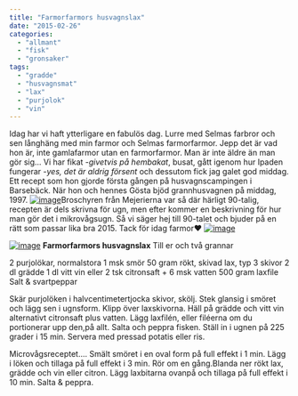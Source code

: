 ```yaml
---
title: "Farmorfarmors husvagnslax"
date: "2015-02-26"
categories: 
  - "allmant"
  - "fisk"
  - "gronsaker"
tags: 
  - "gradde"
  - "husvagnsmat"
  - "lax"
  - "purjolok"
  - "vin"
---
```


Idag har vi haft ytterligare en fabulös dag. Lurre med Selmas farbror och sen långhäng med min farmor och Selmas farmorfarmor. Jepp det är vad hon är, inte gamlafarmor utan en farmorfarmor. Man är inte äldre än man gör sig... Vi har fikat -_givetvis på hembakat_, busat, gått igenom hur Ipaden fungerar -_yes, det är aldrig försent_ och dessutom fick jag galet god middag. Ett recept som hon gjorde första gången på husvagnscampingen i Barsebäck. När hon och hennes Gösta bjöd grannhusvagnen på middag, 1997. [![image](images/image15-1024x768.jpg)](http://import.local/wp-content/uploads/2015/02/image15.jpg)Broschyren från Mejerierna var så där härligt 90-talig, recepten är dels skrivna för ugn, men efter kommer en beskrivning för hur man gör det i mikrovågsugn. Så vi säger hej till 90-talet och bjuder på en rätt som passar lika bra 2015. Tack för idag farmor❤️ [![image](images/image16-e1424921097331-765x1024.jpg)](http://import.local/wp-content/uploads/2015/02/image16-e1424921097331.jpg)

[![image](images/image14-1024x768.jpg)](http://import.local/wp-content/uploads/2015/02/image14.jpg) **Farmorfarmors husvagnslax** Till er och två grannar

2 purjolökar, normalstora 1 msk smör 50 gram rökt, skivad lax, typ 3 skivor 2 dl grädde 1 dl vitt vin eller 2 tsk citronsaft + 6 msk vatten 500 gram laxfile Salt & svartpeppar

Skär purjolöken i halvcentimetertjocka skivor, skölj. Stek glansig i smöret och lägg sen i ugnsform. Klipp över laxskivorna. Häll på grädde och vitt vin alternativt citronsaft plus vatten. Lägg laxfilén, eller filéerna om du portionerar upp den,på allt. Salta och peppra fisken. Ställ in i ugnen på 225 grader i 15 min. Servera med pressad potatis eller ris.

Microvågsreceptet.... Smält smöret i en oval form på full effekt i 1 min. Lägg i löken och tillaga på full effekt i 3 min. Rör om en gång.Blanda ner rökt lax, grädde och vin eller citron. Lägg laxbitarna ovanpå och tillaga på full effekt i 10 min. Salta & peppra.
